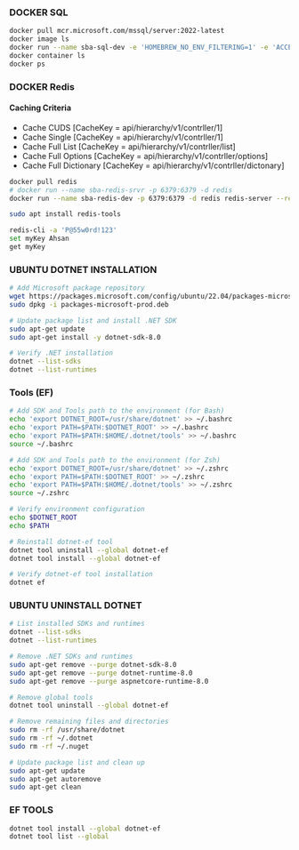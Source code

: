 ### DOCKER SQL
```bash
docker pull mcr.microsoft.com/mssql/server:2022-latest
docker image ls
docker run --name sba-sql-dev -e 'HOMEBREW_NO_ENV_FILTERING=1' -e 'ACCEPT_EULA=Y' -e 'SA_PASSWORD=P@55w0rd!123' -p 1430:1433 -d mcr.microsoft.com/mssql/server:2022-latest
docker container ls
docker ps
```
### DOCKER Redis
#### Caching Criteria
- Cache CUDS            [CacheKey = api/hierarchy/v1/contrller/1]
- Cache Single          [CacheKey = api/hierarchy/v1/contrller/1]
- Cache Full List       [CacheKey = api/hierarchy/v1/contrller/list]
- Cache Full Options    [CacheKey = api/hierarchy/v1/contrller/options]
- Cache Full Dictionary [CacheKey = api/hierarchy/v1/contrller/dictonary]
```bash
docker pull redis
# docker run --name sba-redis-srvr -p 6379:6379 -d redis
docker run --name sba-redis-dev -p 6379:6379 -d redis redis-server --requirepass 'P@55w0rd!123'

sudo apt install redis-tools

redis-cli -a 'P@55w0rd!123'
set myKey Ahsan
get myKey


```

### UBUNTU DOTNET INSTALLATION
```bash
# Add Microsoft package repository
wget https://packages.microsoft.com/config/ubuntu/22.04/packages-microsoft-prod.deb -O packages-microsoft-prod.deb
sudo dpkg -i packages-microsoft-prod.deb

# Update package list and install .NET SDK
sudo apt-get update
sudo apt-get install -y dotnet-sdk-8.0

# Verify .NET installation
dotnet --list-sdks
dotnet --list-runtimes
```
### Tools (EF)
```bash
# Add SDK and Tools path to the environment (for Bash)
echo 'export DOTNET_ROOT=/usr/share/dotnet' >> ~/.bashrc
echo 'export PATH=$PATH:$DOTNET_ROOT' >> ~/.bashrc
echo 'export PATH=$PATH:$HOME/.dotnet/tools' >> ~/.bashrc
source ~/.bashrc

# Add SDK and Tools path to the environment (for Zsh)
echo 'export DOTNET_ROOT=/usr/share/dotnet' >> ~/.zshrc
echo 'export PATH=$PATH:$DOTNET_ROOT' >> ~/.zshrc
echo 'export PATH=$PATH:$HOME/.dotnet/tools' >> ~/.zshrc
source ~/.zshrc

# Verify environment configuration
echo $DOTNET_ROOT
echo $PATH

# Reinstall dotnet-ef tool
dotnet tool uninstall --global dotnet-ef
dotnet tool install --global dotnet-ef

# Verify dotnet-ef tool installation
dotnet ef

```

### UBUNTU UNINSTALL DOTNET 
```bash
# List installed SDKs and runtimes
dotnet --list-sdks
dotnet --list-runtimes

# Remove .NET SDKs and runtimes
sudo apt-get remove --purge dotnet-sdk-8.0
sudo apt-get remove --purge dotnet-runtime-8.0
sudo apt-get remove --purge aspnetcore-runtime-8.0

# Remove global tools
dotnet tool uninstall --global dotnet-ef

# Remove remaining files and directories
sudo rm -rf /usr/share/dotnet
sudo rm -rf ~/.dotnet
sudo rm -rf ~/.nuget

# Update package list and clean up
sudo apt-get update
sudo apt-get autoremove
sudo apt-get clean

```


### EF TOOLS
```bash
dotnet tool install --global dotnet-ef
dotnet tool list --global
```